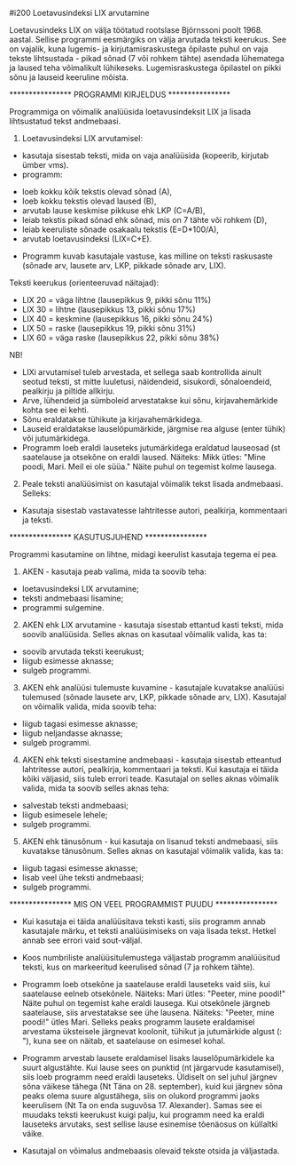#i200 Loetavusindeksi LIX arvutamine

Loetavusindeks LIX on välja töötatud rootslase Björnssoni poolt 1968. aastal. Sellise programmi eesmärgiks on välja arvutada teksti keerukus. See on vajalik, kuna lugemis- ja kirjutamisraskustega õpilaste puhul on vaja tekste lihtsustada - pikad sõnad (7 või rohkem tähte) asendada lühematega ja laused teha võimalikult lühikeseks. Lugemisraskustega õpilastel on pikki sõnu ja lauseid keeruline mõista.



**************** PROGRAMMI KIRJELDUS ****************

Programmiga on võimalik analüüsida loetavusindeksit LIX ja lisada lihtsustatud tekst andmebaasi. 

1) Loetavusindeksi LIX arvutamisel:
* kasutaja sisestab teksti, mida on vaja analüüsida (kopeerib, kirjutab ümber vms).
* programm:
- loeb kokku kõik tekstis olevad sõnad (A),
- loeb kokku tekstis olevad laused (B),
- arvutab lause keskmise pikkuse ehk LKP (C=A/B),
- leiab tekstis pikad sõnad ehk sõnad, mis on 7 tähte või rohkem (D),
- leiab keeruliste sõnade osakaalu tekstis (E=D*100/A),
- arvutab loetavusindeksi (LIX=C+E).
* Programm kuvab kasutajale vastuse, kas milline on teksti raskusaste (sõnade arv, lausete arv, LKP, pikkade sõnade arv, LIX).

Teksti keerukus (orienteeruvad näitajad): 
* LIX 20 = väga lihtne (lausepikkus 9, pikki sõnu 11%) 
* LIX 30 = lihtne (lausepikkus 13, pikki sõnu 17%) 
* LIX 40 = keskmine (lausepikkus 16, pikki sõnu 24%) 
* LIX 50 = raske (lausepikkus 19, pikki sõnu 31%) 
* LIX 60 = väga raske (lausepikkus 22, pikki sõnu 38%)

NB!
* LIXi arvutamisel tuleb arvestada, et sellega saab kontrollida ainult seotud teksti, st mitte luuletusi, näidendeid, sisukordi, sõnaloendeid, pealkirju ja piltide allkirju. 
* Arve, lühendeid ja sümboleid arvestatakse kui sõnu, kirjavahemärkide kohta see ei kehti. 
* Sõnu eraldatakse tühikute ja kirjavahemärkidega.
* Lauseid eraldatakse lauselõpumärkide, järgmise rea alguse (enter tühik) või jutumärkidega.
* Programm loeb eraldi lauseteks jutumärkidega eraldatud lauseosad (st saatelause ja otsekõne on eraldi laused. Näiteks: Mikk ütles: "Mine poodi, Mari. Meil ei ole süüa." Näite puhul on tegemist kolme lausega. 


2) Peale teksti analüüsimist on kasutajal võimalik tekst lisada andmebaasi. Selleks:
* Kasutaja sisestab vastavatesse lahtritesse autori, pealkirja, kommentaari ja teksti.



**************** KASUTUSJUHEND ****************

Programmi kasutamine on lihtne, midagi keerulist kasutaja tegema ei pea.

1. AKEN - kasutaja peab valima, mida ta soovib teha:
* loetavusindeksi LIX arvutamine;
* teksti andmebaasi lisamine;
* programmi sulgemine.

2. AKEN ehk LIX arvutamine - kasutaja sisestab ettantud kasti teksti, mida soovib analüüsida. Selles aknas on kasutaal võimalik valida, kas ta:
* soovib arvutada teksti keerukust;
* liigub esimesse aknasse;
* sulgeb programmi.

3. AKEN ehk analüüsi tulemuste kuvamine - kasutajale kuvatakse analüüsi tulemused (sõnade lausete arv, LKP, pikkade sõnade arv, LIX). Kasutajal on võimalik valida, mida soovib teha:
* liigub tagasi esimesse aknasse;
* liigub neljandasse aknasse;
* sulgeb programmi.

4. AKEN ehk teksti sisestamine andmebaasi - kasutaja sisestab etteantud lahtritesse autori, pealkirja, kommentaari ja teksti. Kui kasutaja ei täida kõiki väljasid, siis tuleb errori teade. Kasutajal on selles aknas võimalik valida, mida ta soovib selles aknas teha:
* salvestab teksti andmebaasi;
* liigub esimesele lehele;
* sulgeb programmi.

5. AKEN ehk tänusõnum - kui kasutaja on lisanud teksti andmebaasi, siis kuvatakse tänusõnum. Selles aknas on kasutajal võimalik valida, kas ta:
* liigub tagasi esimesse aknasse;
* lisab veel ühe teksti andmebaasi;
* sulgeb programmi.



**************** MIS ON VEEL PROGRAMMIST PUUDU ****************

* Kui kasutaja ei täida analüüsitava teksti kasti, siis programm annab kasutajale märku, et teksti analüüsimiseks on vaja lisada tekst. Hetkel annab see errori vaid sout-väljal.

* Koos numbriliste analüüsitulemustega väljastab programm analüüsitud teksti, kus on markeeritud keerulised sõnad (7 ja rohkem tähte).

* Programm loeb otsekõne ja saatelause eraldi lauseteks vaid siis, kui saatelause eelneb otsekõnele. Näiteks: Mari ütles: "Peeter, mine poodi!" Näite puhul on tegemist kahe eraldi lausega. Kui otsekõnele järgneb saatelause, siis arvestatakse see ühe lausena. Näiteks: "Peeter, mine poodi!" ütles Mari. Selleks peaks programm lausete eraldamisel arvestama üksteisele järgnevat koolonit, tühikut ja jutumärkide algust (: "), kuna see on näitab, et saatelause on esimesel kohal. 

* Programm arvestab lausete eraldamisel lisaks lauselõpumärkidele ka suurt algustähte. Kui lause sees on punktid (nt järgarvude kasutamisel), siis loeb programm need eraldi lauseteks. Üldiselt on sel juhul järgnev sõna väikese tähega (Nt Täna on 28. september), kuid kui järgnev sõna peaks olema suure algustähega, siis on olukord programmi jaoks keerulisem (Nt Ta on enda suguvõsa 17. Alexander). Samas see ei muudaks teksti keerukust kuigi palju, kui programm need ka eraldi lauseteks arvutaks, sest sellise lause esinemise tõenäosus on küllaltki väike.

* Kasutajal on võimalus andmebaasis olevaid tekste otsida ja väljastada.




